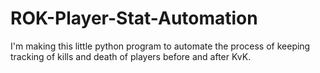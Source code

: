 # ROK-Player-Stat-Automation
I'm making this little python program to automate the process of keeping tracking of kills and death of players before and after KvK.
